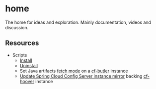 # home

The home for ideas and exploration.  Mainly documentation, videos and discussion.

## Resources

* Scripts
  * [Install](scripts/e2e-install.sh)
  * [Uninstall](scripts/e2e-uninstall.sh)
  * Set Java artifacts [fetch mode](scripts/set-java-artifacts-fetch-mode.sh) on a [cf-butler](https://github.com/cf-toolsuite/cf-butler/blob/main/docs/ENDPOINTS.md#java-applications) instance
  * [Update Spring Cloud Config Server instance mirror](scripts/update-config-service-mirrors.sh) backing [cf-hoover](https://github.com/cf-toolsuite/cf-hoover?tab=readme-ov-file#minimum-required-keys) instance
